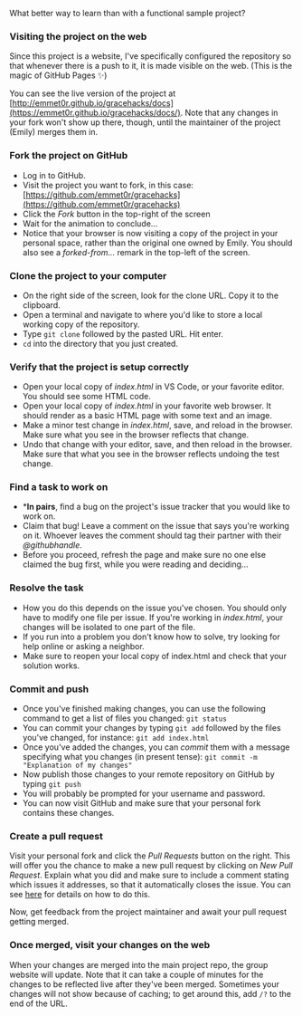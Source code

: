 What better way to learn than with a functional sample project?

### Visiting the project on the web

Since this project is a website, I've specifically configured the repository so that whenever there is a push to it, it is made visible on the web. (This is the magic of GitHub Pages ✨)

You can see the live version of the project at [http://emmet0r.github.io/gracehacks/docs](https://emmet0r.github.io/gracehacks/docs/). Note that any changes in your fork won't show up there, though, until the maintainer of the project (Emily) merges them in.

### Fork the project on GitHub

- Log in to GitHub.
- Visit the project you want to fork, in this case:
  [https://github.com/emmet0r/gracehacks](https://github.com/emmet0r/gracehacks)
- Click the _Fork_ button in the top-right of the screen
- Wait for the animation to conclude...
- Notice that your browser is now visiting a copy of the project in your personal space, rather than the original one owned by Emily. You should also see a _forked-from..._ remark in the top-left of the screen.

### Clone the project to your computer

- On the right side of the screen, look for the clone URL. Copy it to the clipboard.
- Open a terminal and navigate to where you'd like to store a local working copy of the repository.
- Type `git clone` followed by the pasted URL. Hit enter.
- `cd` into the directory that you just created.

### Verify that the project is setup correctly

- Open your local copy of _index.html_ in VS Code, or your favorite editor. You should see some HTML code.
- Open your local copy of _index.html_ in your favorite web browser. It should render as a basic HTML page with some text and an image.
- Make a minor test change in _index.html_, save, and reload in the browser. Make sure what you see in the browser reflects that change.
- Undo that change with your editor, save, and then reload in the browser. Make sure that what you see in the browser reflects undoing the test change.

### Find a task to work on

- ***In pairs**, find a bug on the project's issue tracker that you would like to work on.
- Claim that bug! Leave a comment on the issue that says you're working on it. Whoever leaves the comment should tag their partner with their _\@‌githubhandle_.
- Before you proceed, refresh the page and make sure no one else claimed the bug first, while you were reading and deciding...

### Resolve the task

- How you do this depends on the issue you've chosen. You should only have to modify one file per issue. If you're working in _index.html_, your changes will be isolated to one part of the file.
- If you run into a problem you don't know how to solve, try looking for help online or asking a neighbor.
- Make sure to reopen your local copy of index.html and check that your solution works.

### Commit and push

- Once you've finished making changes, you can use the following command to get a list of files you changed: `git status`
- You can commit your changes by typing `git add` followed by the files you've changed, for instance: `git add index.html`
- Once you've added the changes, you can _commit_ them with a message specifying what you changes (in present tense): `git commit -m "Explanation of my changes"`
- Now publish those changes to your remote repository on GitHub by typing `git push`
- You will probably be prompted for your username and password.
- You can now visit GitHub and make sure that your personal fork contains these changes.

### Create a pull request

Visit your personal fork and click the _Pull Requests_ button on the right. This will offer you the chance to make a new pull request by clicking on _New Pull Request_. Explain what you did and make sure to include a comment stating which issues it addresses, so that it automatically closes the issue. You can see [here](https://help.github.com/articles/closing-issues-using-keywords/ "‌") for details on how to do this.

Now, get feedback from the project maintainer and await your pull request getting merged.

### Once merged, visit your changes on the web

When your changes are merged into the main project repo, the group website will update. Note that it can take a couple of minutes for the changes to be reflected live after they've been merged. Sometimes your changes will not show because of caching; to get around this, add `/?` to the end of the URL.
